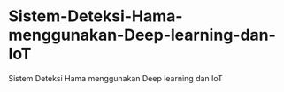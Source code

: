 # Sistem-Deteksi-Hama-menggunakan-Deep-learning-dan-IoT
Sistem Deteksi Hama menggunakan Deep learning dan IoT

